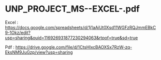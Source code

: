 # UNP_PROJECT_MS--EXCEL-.pdf




Excel : https://docs.google.com/spreadsheets/d/1j1aAiUt0Xsd11WGFzRQJmmEBkC9-1Okz/edit?usp=sharing&ouid=116926931877230294063&rtpof=true&sd=true

Pdf   : https://drive.google.com/file/d/1CtsHIxcBAOXSx7RzW-zq-EksNM9JuGzp/view?usp=sharing

